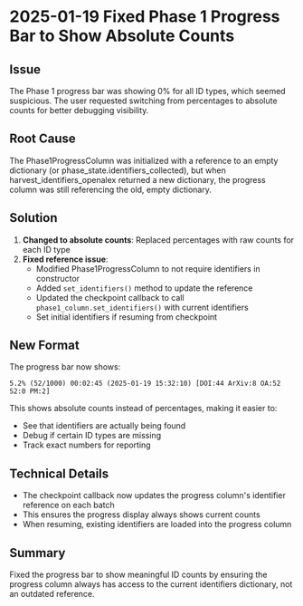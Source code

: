 # 2025-01-19 Fixed Phase 1 Progress Bar to Show Absolute Counts

## Issue
The Phase 1 progress bar was showing 0% for all ID types, which seemed suspicious. The user requested switching from percentages to absolute counts for better debugging visibility.

## Root Cause
The Phase1ProgressColumn was initialized with a reference to an empty dictionary (or phase_state.identifiers_collected), but when harvest_identifiers_openalex returned a new dictionary, the progress column was still referencing the old, empty dictionary.

## Solution
1. **Changed to absolute counts**: Replaced percentages with raw counts for each ID type
2. **Fixed reference issue**:
   - Modified Phase1ProgressColumn to not require identifiers in constructor
   - Added `set_identifiers()` method to update the reference
   - Updated the checkpoint callback to call `phase1_column.set_identifiers()` with current identifiers
   - Set initial identifiers if resuming from checkpoint

## New Format
The progress bar now shows:
```
5.2% (52/1000) 00:02:45 (2025-01-19 15:32:10) [DOI:44 ArXiv:8 OA:52 S2:0 PM:2]
```

This shows absolute counts instead of percentages, making it easier to:
- See that identifiers are actually being found
- Debug if certain ID types are missing
- Track exact numbers for reporting

## Technical Details
- The checkpoint callback now updates the progress column's identifier reference on each batch
- This ensures the progress display always shows current counts
- When resuming, existing identifiers are loaded into the progress column

## Summary
Fixed the progress bar to show meaningful ID counts by ensuring the progress column always has access to the current identifiers dictionary, not an outdated reference.
